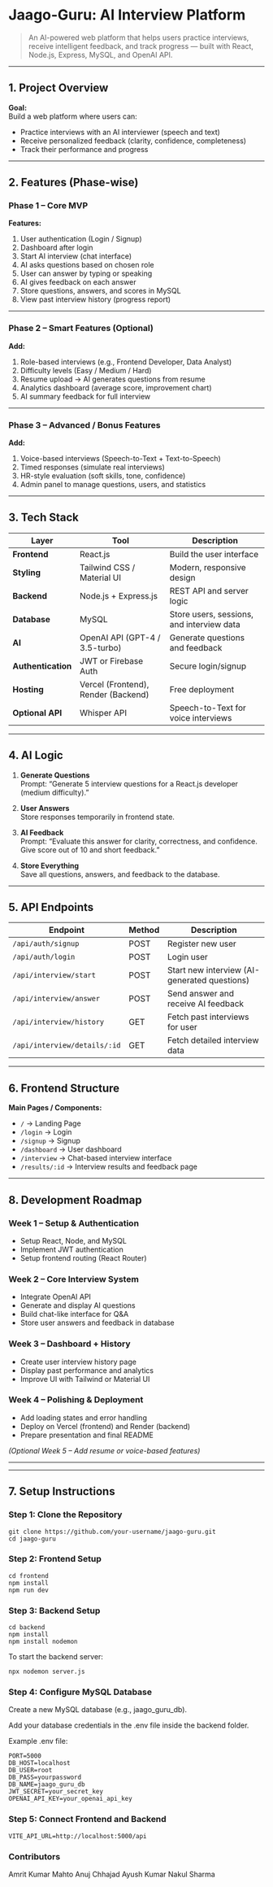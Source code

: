 # Jaago-Guru: AI Interview Platform

> An AI-powered web platform that helps users practice interviews, receive intelligent feedback, and track progress — built with React, Node.js, Express, MySQL, and OpenAI API.

---

## 1. Project Overview

**Goal:**  
Build a web platform where users can:
- Practice interviews with an AI interviewer (speech and text)
- Receive personalized feedback (clarity, confidence, completeness)
- Track their performance and progress

---

## 2. Features (Phase-wise)

### Phase 1 – Core MVP

**Features:**
1. User authentication (Login / Signup)  
2. Dashboard after login  
3. Start AI interview (chat interface)  
4. AI asks questions based on chosen role  
5. User can answer by typing or speaking  
6. AI gives feedback on each answer  
7. Store questions, answers, and scores in MySQL  
8. View past interview history (progress report)  

---

### Phase 2 – Smart Features (Optional)

**Add:**
1. Role-based interviews (e.g., Frontend Developer, Data Analyst)  
2. Difficulty levels (Easy / Medium / Hard)  
3. Resume upload → AI generates questions from resume  
4. Analytics dashboard (average score, improvement chart)  
5. AI summary feedback for full interview  

---

### Phase 3 – Advanced / Bonus Features

**Add:**
1. Voice-based interviews (Speech-to-Text + Text-to-Speech)  
2. Timed responses (simulate real interviews)  
3. HR-style evaluation (soft skills, tone, confidence)  
4. Admin panel to manage questions, users, and statistics  

---

## 3. Tech Stack

| Layer | Tool | Description |
|-------|------|-------------|
| **Frontend** | React.js | Build the user interface |
| **Styling** | Tailwind CSS / Material UI | Modern, responsive design |
| **Backend** | Node.js + Express.js | REST API and server logic |
| **Database** | MySQL | Store users, sessions, and interview data |
| **AI** | OpenAI API (GPT-4 / 3.5-turbo) | Generate questions and feedback |
| **Authentication** | JWT or Firebase Auth | Secure login/signup |
| **Hosting** | Vercel (Frontend), Render (Backend) | Free deployment |
| **Optional API** | Whisper API | Speech-to-Text for voice interviews |

---

## 4. AI Logic

1. **Generate Questions**  
   Prompt: “Generate 5 interview questions for a React.js developer (medium difficulty).”

2. **User Answers**  
   Store responses temporarily in frontend state.

3. **AI Feedback**  
   Prompt: “Evaluate this answer for clarity, correctness, and confidence. Give score out of 10 and short feedback.”

4. **Store Everything**  
   Save all questions, answers, and feedback to the database.

---

## 5. API Endpoints

| Endpoint | Method | Description |
|-----------|---------|-------------|
| `/api/auth/signup` | POST | Register new user |
| `/api/auth/login` | POST | Login user |
| `/api/interview/start` | POST | Start new interview (AI-generated questions) |
| `/api/interview/answer` | POST | Send answer and receive AI feedback |
| `/api/interview/history` | GET | Fetch past interviews for user |
| `/api/interview/details/:id` | GET | Fetch detailed interview data |

---

## 6. Frontend Structure

**Main Pages / Components:**
- `/` → Landing Page  
- `/login` → Login  
- `/signup` → Signup  
- `/dashboard` → User dashboard  
- `/interview` → Chat-based interview interface  
- `/results/:id` → Interview results and feedback page  

---

## 8. Development Roadmap

### Week 1 – Setup & Authentication
- Setup React, Node, and MySQL  
- Implement JWT authentication  
- Setup frontend routing (React Router)

### Week 2 – Core Interview System
- Integrate OpenAI API  
- Generate and display AI questions  
- Build chat-like interface for Q&A  
- Store user answers and feedback in database  

### Week 3 – Dashboard + History
- Create user interview history page  
- Display past performance and analytics  
- Improve UI with Tailwind or Material UI  

### Week 4 – Polishing & Deployment
- Add loading states and error handling  
- Deploy on Vercel (frontend) and Render (backend)  
- Prepare presentation and final README  

*(Optional Week 5 – Add resume or voice-based features)*

---


---

## 7. Setup Instructions

### Step 1: Clone the Repository

```
git clone https://github.com/your-username/jaago-guru.git
cd jaago-guru
```



### Step 2: Frontend Setup
```
cd frontend
npm install
npm run dev
```


### Step 3: Backend Setup
```
cd backend
npm install
npm install nodemon 
```


To start the backend server:
```
npx nodemon server.js
```

### Step 4: Configure MySQL Database

Create a new MySQL database (e.g., jaago_guru_db).

Add your database credentials in the .env file inside the backend folder.

Example .env file:
```
PORT=5000
DB_HOST=localhost
DB_USER=root
DB_PASS=yourpassword
DB_NAME=jaago_guru_db
JWT_SECRET=your_secret_key
OPENAI_API_KEY=your_openai_api_key
```

### Step 5: Connect Frontend and Backend
```
VITE_API_URL=http://localhost:5000/api
```

### Contributors

Amrit Kumar Mahto 
Anuj Chhajad
Ayush Kumar
Nakul Sharma 






